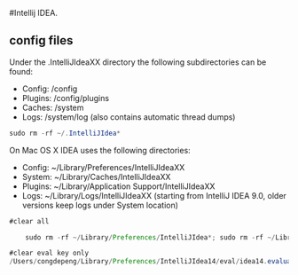 
#Intellij IDEA. 


## config files

Under the .IntelliJIdeaXX directory the following subdirectories can be found:
 - Config: /config
 - Plugins: /config/plugins
 - Caches: /system
 - Logs: /system/log (also contains automatic thread dumps)

```java
sudo rm -rf ~/.IntelliJIdea*
```

On Mac OS X IDEA uses the following directories:
 - Config: ~/Library/Preferences/IntelliJIdeaXX
 - System: ~/Library/Caches/IntelliJIdeaXX
 - Plugins: ~/Library/Application Support/IntelliJIdeaXX
 - Logs: ~/Library/Logs/IntelliJIdeaXX (starting from IntelliJ IDEA 9.0, older versions keep logs under System location)

```java
#clear all

    sudo rm -rf ~/Library/Preferences/IntelliJIdea*; sudo rm -rf ~/Library/Caches/IntelliJIdea*
```

```java
#clear eval key only
/Users/congdepeng/Library/Preferences/IntelliJIdea14/eval/idea14.evaluation.key
```
